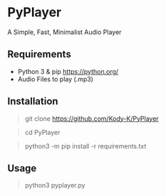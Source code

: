 # PyPlayer
A Simple, Fast, Minimalist Audio Player


## Requirements
* Python 3 & pip https://python.org/
* Audio Files to play (.mp3)
## Installation

>git clone https://github.com/Kody-K/PyPlayer

>cd PyPlayer

>python3 -m pip install -r requirements.txt

## Usage

>python3 pyplayer.py

